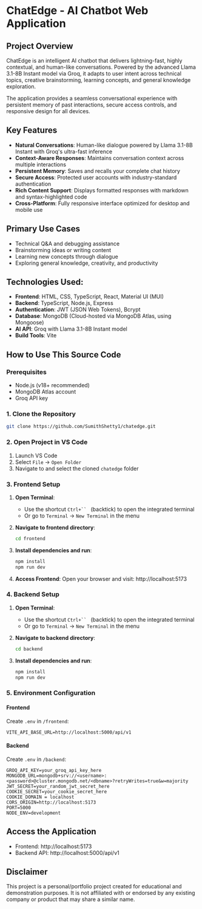 # ChatEdge - AI Chatbot Web Application

## Project Overview
ChatEdge is an intelligent AI chatbot that delivers lightning-fast, highly contextual, and human-like conversations. Powered by the advanced Llama 3.1-8B Instant model via Groq, it adapts to user intent across technical topics, creative brainstorming, learning concepts, and general knowledge exploration.

The application provides a seamless conversational experience with persistent memory of past interactions, secure access controls, and responsive design for all devices.

## Key Features
- **Natural Conversations**: Human-like dialogue powered by Llama 3.1-8B Instant with Groq's ultra-fast inference
- **Context-Aware Responses**: Maintains conversation context across multiple interactions
- **Persistent Memory**: Saves and recalls your complete chat history
- **Secure Access**: Protected user accounts with industry-standard authentication
- **Rich Content Support**: Displays formatted responses with markdown and syntax-highlighted code
- **Cross-Platform**: Fully responsive interface optimized for desktop and mobile use

## Primary Use Cases
- Technical Q&A and debugging assistance
- Brainstorming ideas or writing content
- Learning new concepts through dialogue
- Exploring general knowledge, creativity, and productivity


## Technologies Used:
- **Frontend**: HTML, CSS, TypeScript, React, Material UI (MUI)
- **Backend**: TypeScript, Node.js, Express 
- **Authentication**: JWT (JSON Web Tokens), Bcrypt
- **Database**: MongoDB (Cloud-hosted via MongoDB Atlas, using Mongoose)
- **AI API**: Groq with Llama 3.1-8B Instant model
- **Build Tools**: Vite

## How to Use This Source Code

### Prerequisites
- Node.js (v18+ recommended)
- MongoDB Atlas account
- Groq API key

### 1. Clone the Repository
```bash
git clone https://github.com/SumithShetty1/chatedge.git
```

### 2. Open Project in VS Code
1. Launch VS Code
2. Select `File` → `Open Folder`
3. Navigate to and select the cloned `chatedge` folder

### 3. Frontend Setup
1. **Open Terminal**:
   - Use the shortcut `Ctrl+`` ` (backtick) to open the integrated terminal
   - Or go to `Terminal` → `New Terminal` in the menu

2. **Navigate to frontend directory**:
   ```bash
   cd frontend
   ```

3. **Install dependencies and run**:
   ```bash
   npm install
   npm run dev
   ```

3. **Access Frontend**:
   Open your browser and visit: http://localhost:5173

### 4. Backend Setup
1. **Open Terminal**:
   - Use the shortcut `Ctrl+`` ` (backtick) to open the integrated terminal
   - Or go to `Terminal` → `New Terminal` in the menu

2. **Navigate to backend directory**:
   ```bash
   cd backend
   ```

3. **Install dependencies and run**:
   ```bash
   npm install
   npm run dev
   ```

### 5. Environment Configuration

#### Frontend
Create `.env` in `/frontend`:
```env
VITE_API_BASE_URL=http://localhost:5000/api/v1
```

#### Backend
Create `.env` in `/backend`:
```env
GROQ_API_KEY=your_groq_api_key_here
MONGODB_URL=mongodb+srv://<username>:<password>@cluster.mongodb.net/<dbname>?retryWrites=true&w=majority
JWT_SECRET=your_random_jwt_secret_here
COOKIE_SECRET=your_cookie_secret_here
COOKIE_DOMAIN = localhost
CORS_ORIGIN=http://localhost:5173
PORT=5000
NODE_ENV=development
```

## Access the Application
- Frontend: http://localhost:5173
- Backend API: http://localhost:5000/api/v1


## Disclaimer
This project is a personal/portfolio project created for educational and demonstration purposes. It is not affiliated with or endorsed by any existing company or product that may share a similar name.
